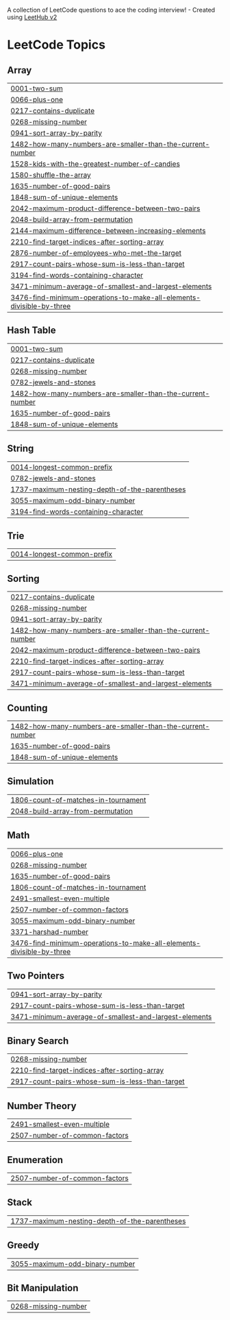 A collection of LeetCode questions to ace the coding interview! - Created using [LeetHub v2](https://github.com/arunbhardwaj/LeetHub-2.0)
<!---LeetCode Topics Start-->
# LeetCode Topics
## Array
|  |
| ------- |
| [0001-two-sum](https://github.com/Sharanya-Murlidharan/Leetcode-solutions/tree/master/0001-two-sum) |
| [0066-plus-one](https://github.com/Sharanya-Murlidharan/Leetcode-solutions/tree/master/0066-plus-one) |
| [0217-contains-duplicate](https://github.com/Sharanya-Murlidharan/Leetcode-solutions/tree/master/0217-contains-duplicate) |
| [0268-missing-number](https://github.com/Sharanya-Murlidharan/Leetcode-solutions/tree/master/0268-missing-number) |
| [0941-sort-array-by-parity](https://github.com/Sharanya-Murlidharan/Leetcode-solutions/tree/master/0941-sort-array-by-parity) |
| [1482-how-many-numbers-are-smaller-than-the-current-number](https://github.com/Sharanya-Murlidharan/Leetcode-solutions/tree/master/1482-how-many-numbers-are-smaller-than-the-current-number) |
| [1528-kids-with-the-greatest-number-of-candies](https://github.com/Sharanya-Murlidharan/Leetcode-solutions/tree/master/1528-kids-with-the-greatest-number-of-candies) |
| [1580-shuffle-the-array](https://github.com/Sharanya-Murlidharan/Leetcode-solutions/tree/master/1580-shuffle-the-array) |
| [1635-number-of-good-pairs](https://github.com/Sharanya-Murlidharan/Leetcode-solutions/tree/master/1635-number-of-good-pairs) |
| [1848-sum-of-unique-elements](https://github.com/Sharanya-Murlidharan/Leetcode-solutions/tree/master/1848-sum-of-unique-elements) |
| [2042-maximum-product-difference-between-two-pairs](https://github.com/Sharanya-Murlidharan/Leetcode-solutions/tree/master/2042-maximum-product-difference-between-two-pairs) |
| [2048-build-array-from-permutation](https://github.com/Sharanya-Murlidharan/Leetcode-solutions/tree/master/2048-build-array-from-permutation) |
| [2144-maximum-difference-between-increasing-elements](https://github.com/Sharanya-Murlidharan/Leetcode-solutions/tree/master/2144-maximum-difference-between-increasing-elements) |
| [2210-find-target-indices-after-sorting-array](https://github.com/Sharanya-Murlidharan/Leetcode-solutions/tree/master/2210-find-target-indices-after-sorting-array) |
| [2876-number-of-employees-who-met-the-target](https://github.com/Sharanya-Murlidharan/Leetcode-solutions/tree/master/2876-number-of-employees-who-met-the-target) |
| [2917-count-pairs-whose-sum-is-less-than-target](https://github.com/Sharanya-Murlidharan/Leetcode-solutions/tree/master/2917-count-pairs-whose-sum-is-less-than-target) |
| [3194-find-words-containing-character](https://github.com/Sharanya-Murlidharan/Leetcode-solutions/tree/master/3194-find-words-containing-character) |
| [3471-minimum-average-of-smallest-and-largest-elements](https://github.com/Sharanya-Murlidharan/Leetcode-solutions/tree/master/3471-minimum-average-of-smallest-and-largest-elements) |
| [3476-find-minimum-operations-to-make-all-elements-divisible-by-three](https://github.com/Sharanya-Murlidharan/Leetcode-solutions/tree/master/3476-find-minimum-operations-to-make-all-elements-divisible-by-three) |
## Hash Table
|  |
| ------- |
| [0001-two-sum](https://github.com/Sharanya-Murlidharan/Leetcode-solutions/tree/master/0001-two-sum) |
| [0217-contains-duplicate](https://github.com/Sharanya-Murlidharan/Leetcode-solutions/tree/master/0217-contains-duplicate) |
| [0268-missing-number](https://github.com/Sharanya-Murlidharan/Leetcode-solutions/tree/master/0268-missing-number) |
| [0782-jewels-and-stones](https://github.com/Sharanya-Murlidharan/Leetcode-solutions/tree/master/0782-jewels-and-stones) |
| [1482-how-many-numbers-are-smaller-than-the-current-number](https://github.com/Sharanya-Murlidharan/Leetcode-solutions/tree/master/1482-how-many-numbers-are-smaller-than-the-current-number) |
| [1635-number-of-good-pairs](https://github.com/Sharanya-Murlidharan/Leetcode-solutions/tree/master/1635-number-of-good-pairs) |
| [1848-sum-of-unique-elements](https://github.com/Sharanya-Murlidharan/Leetcode-solutions/tree/master/1848-sum-of-unique-elements) |
## String
|  |
| ------- |
| [0014-longest-common-prefix](https://github.com/Sharanya-Murlidharan/Leetcode-solutions/tree/master/0014-longest-common-prefix) |
| [0782-jewels-and-stones](https://github.com/Sharanya-Murlidharan/Leetcode-solutions/tree/master/0782-jewels-and-stones) |
| [1737-maximum-nesting-depth-of-the-parentheses](https://github.com/Sharanya-Murlidharan/Leetcode-solutions/tree/master/1737-maximum-nesting-depth-of-the-parentheses) |
| [3055-maximum-odd-binary-number](https://github.com/Sharanya-Murlidharan/Leetcode-solutions/tree/master/3055-maximum-odd-binary-number) |
| [3194-find-words-containing-character](https://github.com/Sharanya-Murlidharan/Leetcode-solutions/tree/master/3194-find-words-containing-character) |
## Trie
|  |
| ------- |
| [0014-longest-common-prefix](https://github.com/Sharanya-Murlidharan/Leetcode-solutions/tree/master/0014-longest-common-prefix) |
## Sorting
|  |
| ------- |
| [0217-contains-duplicate](https://github.com/Sharanya-Murlidharan/Leetcode-solutions/tree/master/0217-contains-duplicate) |
| [0268-missing-number](https://github.com/Sharanya-Murlidharan/Leetcode-solutions/tree/master/0268-missing-number) |
| [0941-sort-array-by-parity](https://github.com/Sharanya-Murlidharan/Leetcode-solutions/tree/master/0941-sort-array-by-parity) |
| [1482-how-many-numbers-are-smaller-than-the-current-number](https://github.com/Sharanya-Murlidharan/Leetcode-solutions/tree/master/1482-how-many-numbers-are-smaller-than-the-current-number) |
| [2042-maximum-product-difference-between-two-pairs](https://github.com/Sharanya-Murlidharan/Leetcode-solutions/tree/master/2042-maximum-product-difference-between-two-pairs) |
| [2210-find-target-indices-after-sorting-array](https://github.com/Sharanya-Murlidharan/Leetcode-solutions/tree/master/2210-find-target-indices-after-sorting-array) |
| [2917-count-pairs-whose-sum-is-less-than-target](https://github.com/Sharanya-Murlidharan/Leetcode-solutions/tree/master/2917-count-pairs-whose-sum-is-less-than-target) |
| [3471-minimum-average-of-smallest-and-largest-elements](https://github.com/Sharanya-Murlidharan/Leetcode-solutions/tree/master/3471-minimum-average-of-smallest-and-largest-elements) |
## Counting
|  |
| ------- |
| [1482-how-many-numbers-are-smaller-than-the-current-number](https://github.com/Sharanya-Murlidharan/Leetcode-solutions/tree/master/1482-how-many-numbers-are-smaller-than-the-current-number) |
| [1635-number-of-good-pairs](https://github.com/Sharanya-Murlidharan/Leetcode-solutions/tree/master/1635-number-of-good-pairs) |
| [1848-sum-of-unique-elements](https://github.com/Sharanya-Murlidharan/Leetcode-solutions/tree/master/1848-sum-of-unique-elements) |
## Simulation
|  |
| ------- |
| [1806-count-of-matches-in-tournament](https://github.com/Sharanya-Murlidharan/Leetcode-solutions/tree/master/1806-count-of-matches-in-tournament) |
| [2048-build-array-from-permutation](https://github.com/Sharanya-Murlidharan/Leetcode-solutions/tree/master/2048-build-array-from-permutation) |
## Math
|  |
| ------- |
| [0066-plus-one](https://github.com/Sharanya-Murlidharan/Leetcode-solutions/tree/master/0066-plus-one) |
| [0268-missing-number](https://github.com/Sharanya-Murlidharan/Leetcode-solutions/tree/master/0268-missing-number) |
| [1635-number-of-good-pairs](https://github.com/Sharanya-Murlidharan/Leetcode-solutions/tree/master/1635-number-of-good-pairs) |
| [1806-count-of-matches-in-tournament](https://github.com/Sharanya-Murlidharan/Leetcode-solutions/tree/master/1806-count-of-matches-in-tournament) |
| [2491-smallest-even-multiple](https://github.com/Sharanya-Murlidharan/Leetcode-solutions/tree/master/2491-smallest-even-multiple) |
| [2507-number-of-common-factors](https://github.com/Sharanya-Murlidharan/Leetcode-solutions/tree/master/2507-number-of-common-factors) |
| [3055-maximum-odd-binary-number](https://github.com/Sharanya-Murlidharan/Leetcode-solutions/tree/master/3055-maximum-odd-binary-number) |
| [3371-harshad-number](https://github.com/Sharanya-Murlidharan/Leetcode-solutions/tree/master/3371-harshad-number) |
| [3476-find-minimum-operations-to-make-all-elements-divisible-by-three](https://github.com/Sharanya-Murlidharan/Leetcode-solutions/tree/master/3476-find-minimum-operations-to-make-all-elements-divisible-by-three) |
## Two Pointers
|  |
| ------- |
| [0941-sort-array-by-parity](https://github.com/Sharanya-Murlidharan/Leetcode-solutions/tree/master/0941-sort-array-by-parity) |
| [2917-count-pairs-whose-sum-is-less-than-target](https://github.com/Sharanya-Murlidharan/Leetcode-solutions/tree/master/2917-count-pairs-whose-sum-is-less-than-target) |
| [3471-minimum-average-of-smallest-and-largest-elements](https://github.com/Sharanya-Murlidharan/Leetcode-solutions/tree/master/3471-minimum-average-of-smallest-and-largest-elements) |
## Binary Search
|  |
| ------- |
| [0268-missing-number](https://github.com/Sharanya-Murlidharan/Leetcode-solutions/tree/master/0268-missing-number) |
| [2210-find-target-indices-after-sorting-array](https://github.com/Sharanya-Murlidharan/Leetcode-solutions/tree/master/2210-find-target-indices-after-sorting-array) |
| [2917-count-pairs-whose-sum-is-less-than-target](https://github.com/Sharanya-Murlidharan/Leetcode-solutions/tree/master/2917-count-pairs-whose-sum-is-less-than-target) |
## Number Theory
|  |
| ------- |
| [2491-smallest-even-multiple](https://github.com/Sharanya-Murlidharan/Leetcode-solutions/tree/master/2491-smallest-even-multiple) |
| [2507-number-of-common-factors](https://github.com/Sharanya-Murlidharan/Leetcode-solutions/tree/master/2507-number-of-common-factors) |
## Enumeration
|  |
| ------- |
| [2507-number-of-common-factors](https://github.com/Sharanya-Murlidharan/Leetcode-solutions/tree/master/2507-number-of-common-factors) |
## Stack
|  |
| ------- |
| [1737-maximum-nesting-depth-of-the-parentheses](https://github.com/Sharanya-Murlidharan/Leetcode-solutions/tree/master/1737-maximum-nesting-depth-of-the-parentheses) |
## Greedy
|  |
| ------- |
| [3055-maximum-odd-binary-number](https://github.com/Sharanya-Murlidharan/Leetcode-solutions/tree/master/3055-maximum-odd-binary-number) |
## Bit Manipulation
|  |
| ------- |
| [0268-missing-number](https://github.com/Sharanya-Murlidharan/Leetcode-solutions/tree/master/0268-missing-number) |
<!---LeetCode Topics End-->